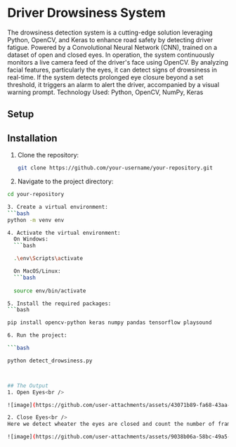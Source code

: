 # Driver Drowsiness System
The drowsiness detection system is a cutting-edge solution leveraging Python, OpenCV, and Keras to enhance road
safety by detecting driver fatigue. Powered by a Convolutional Neural Network (CNN), trained on a dataset of open and
closed eyes. In operation, the system continuously monitors a live camera feed of the driver's face using OpenCV. By
analyzing facial features, particularly the eyes, it can detect signs of drowsiness in real-time. If the system detects
prolonged eye closure beyond a set threshold, it triggers an alarm to alert the driver, accompanied by a visual warning
prompt.
Technology Used: Python, OpenCV, NumPy, Keras

## Setup
## Installation

1. Clone the repository:
   ```bash
   git clone https://github.com/your-username/your-repository.git

2. Navigate to the project directory:
```bash
cd your-repository

3. Create a virtual environment:
```bash
python -m venv env

4. Activate the virtual environment:
  On Windows:
  ```bash

  .\env\Scripts\activate

  On MacOS/Linux:
  ```bash
  
  source env/bin/activate

5. Install the required packages:
```bash

pip install opencv-python keras numpy pandas tensorflow playsound

6. Run the project:

```bash

python detect_drowsiness.py



## The Output 
1. Open Eyes<br />

![image](https://github.com/user-attachments/assets/43071b89-fa68-43aa-953e-309db0ab253e)

2. Close Eyes<br />
Here we detect wheater the eyes are closed and count the number of frames for which the eyes were closed (which is 10 frame) greater then that the Alarm will ring and the WARNING sign is displayed.

![image](https://github.com/user-attachments/assets/9038b06a-58bc-49a5-b354-8c24c059188c)
